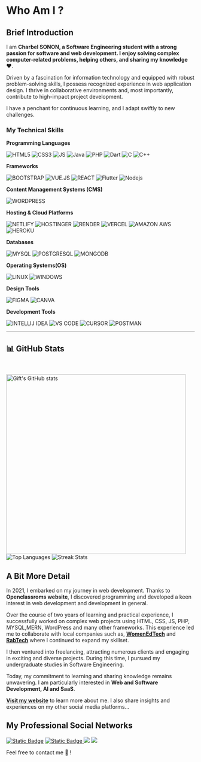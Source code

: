 # Who Am I ?

## Brief Introduction
I am **Charbel SONON, a Software Engineering student with a strong passion for software and web development. I enjoy solving complex computer-related problems, helping others, and sharing my knowledge ❤️**.

Driven by a fascination for information technology and equipped with robust problem-solving skills, I possess recognized experience in web application design. I thrive in collaborative environments and, most importantly, contribute to high-impact project development.

I have a penchant for continuous learning, and I adapt swiftly to new challenges.

### My Technical Skills

**Programming Languages**

![HTML5](https://img.shields.io/badge/HTML5-%23fff?style=for-the-badge&logo=html5&logoColor=%23fff&color=%23E34F26)
![CSS3](https://img.shields.io/badge/CSS3-%231572B6?style=for-the-badge&logo=css3)
![JS](https://img.shields.io/badge/JS-%23F7DF1E?style=for-the-badge&logo=javascript&logoColor=white)
![Java](https://img.shields.io/badge/Java-%23ED8B00.svg?logo=openjdk&logoColor=white)
![PHP](https://img.shields.io/badge/PHP-%23777BB4?style=for-the-badge&logo=php&logoColor=%23fff)
![Dart](https://img.shields.io/badge/-Dart-red?style=for-the-badge&logo=dart)
![C](https://img.shields.io/badge/C-00599C?logo=c&logoColor=white)
![C++](https://img.shields.io/badge/C++-%2300599C.svg?logo=c%2B%2B&logoColor=white)

**Frameworks**

![BOOTSTRAP](https://img.shields.io/badge/BOOTSTRAP-%237952B3?style=for-the-badge&logo=bootstrap&logoColor=%23fff)
![VUE.JS](https://img.shields.io/badge/VUE_JS-%234FC08D?style=for-the-badge&logo=vuedotjs&logoColor=%23fff)
![REACT](https://img.shields.io/badge/REACT-%2361DAFB?style=for-the-badge&logo=react&logoColor=%23fff)
![Flutter](https://img.shields.io/badge/-Flutter-blue?style=flat-square&logo=flutter)
![Nodejs](https://img.shields.io/badge/-Nodejs-pink?style=flat-square&logo=Node.js)

**Content Management Systems (CMS)**

![WORDPRESS](https://img.shields.io/badge/WORDPRESS-%2321759B?style=for-the-badge&logo=wordpress&logoColor=%23fff)

**Hosting & Cloud Platforms**

![NETLIFY](https://img.shields.io/badge/NETLIFY-%2300C7B7?style=for-the-badge&logo=netlify&logoColor=%23fff)
![HOSTINGER](https://img.shields.io/badge/HOSTINGER-%2300C7B7?style=for-the-badge&logo=hostinger&logoColor=%23fff)
![RENDER](https://img.shields.io/badge/RENDER-%2346E3B7?style=for-the-badge&logo=render&logoColor=%23fff)
![VERCEL](https://img.shields.io/badge/VERCEL-%2346E3B7?style=for-the-badge&logo=vercel&logoColor=#000000)
![AMAZON AWS](https://img.shields.io/badge/AWS-%23232F3E?style=for-the-badge&logo=amazonaws&logoColor=%23fff)
![HEROKU](https://img.shields.io/badge/HEROKU-%23430098?style=for-the-badge&logo=heroku&logoColor=%23fff)


**Databases**

![MYSQL](https://img.shields.io/badge/MYSQL-%234479A1?style=for-the-badge&logo=mysql&logoColor=%23fff)
![POSTGRESQL](https://img.shields.io/badge/POSTGRESQL-%234169E1?style=for-the-badge&logo=postgresql&logoColor=%23fff)
![MONGODB](https://img.shields.io/badge/MONGODB-%2347A248?style=for-the-badge&logo=mongodb&logoColor=%23fff)

**Operating Systems(OS)**

![LINUX](https://img.shields.io/badge/LINUX-%23FCC624?style=for-the-badge&logo=linux&logoColor=%23fff)
![WINDOWS](https://img.shields.io/badge/WINDOWS-%230078D4?style=for-the-badge&logo=windows&logoColor=%23fff)

**Design Tools**

![FIGMA](https://img.shields.io/badge/FIGMA-%23F24E1E?style=for-the-badge&logo=figma&logoColor=%23fff)
![CANVA](https://img.shields.io/badge/CANVA-%2300C4CC?style=for-the-badge&logo=canva&logoColor=%23fff)

**Development Tools**


![INTELLIJ IDEA](https://img.shields.io/badge/INTELLIJ_IDEA-%23000000?style=for-the-badge&logo=intellijidea&logoColor=%23fff)
![VS CODE](https://img.shields.io/badge/VS_CODE-%23007ACC?style=for-the-badge&logo=visualstudiocode&logoColor=%23fff)
![CURSOR](https://img.shields.io/badge/CURSOR-%23007ACC?style=for-the-badge&logo=cursor&logoColor=%23fff)
![POSTMAN](https://img.shields.io/badge/POSTMAN-%23FF6C37?style=for-the-badge&logo=postman&logoColor=%23fff)

___

## 📊 GitHub Stats
<br />

<p>
  <img src="https://github-readme-stats.vercel.app/api?username=AsKing07&show_icons=true&count_private=true&theme=radical" width="480" alt="Gift's GitHub stats" />
  <img src="https://github-readme-stats.vercel.app/api/top-langs/?username=AsKing07&layout=compact&theme=radical" alt="Top Languages" />
  <img src="https://github-readme-streak-stats.herokuapp.com/?user=AsKing07&theme=radical" alt="Streak Stats" />
</p>


## A Bit More Detail

In 2021, I embarked on my journey in web development. Thanks to **Openclassroms website**, I discovered programming and developed a keen interest in web development and development in general.

Over the course of two years of learning and practical experience, I successfully worked on complex web projects using HTML, CSS, JS, PHP, MYSQL,MERN, WordPress and many other frameworks. This experience led me to collaborate with local companies such as, **[WomenEdTech](https://womenedtech.com)** and **[RabTech](https://rab-tech.com/)** where I continued to expand my skillset.



I then ventured into freelancing, attracting numerous clients and engaging in exciting and diverse projects. During this time, I pursued my undergraduate studies in Software Engineering.



Today, my commitment to learning and sharing knowledge remains unwavering. I am particularly interested in  **Web and Software Development, AI and SaaS**.




**[Visit my website](https://charbelsnn.com/)** to learn more about me. I also share insights and experiences on my other social media platforms...

## My Professional Social Networks

<a href="https://www.facebook.com/charbel.Asking" target="_blank"><img alt="Static Badge" src="https://img.shields.io/badge/FACEBOOK-%231877F2?style=for-the-badge&logo=facebook&logoColor=%23fff"></a>
<a href="https://www.linkedin.com/in/charbel-sonon-1a121223b/" target="_blank"><img alt="Static Badge" src="https://img.shields.io/badge/LINKEDIN-%230A66C2?style=for-the-badge&logo=linkedin&logoColor=%23fff">
</a>
<a  href="https://charbelsnn.com/"><img src="https://img.shields.io/badge/Portfolio-161B22.svg?&style=for-the-badge&logo=safari&logoColor=white"></a>
<a href="mailto: charbelsnn@gmail.com"><img src="https://img.shields.io/badge/-charbelsnn%40gmail.com-C5221E?&style=for-the-badge&logo=Gmail&logoColor=white" ></a>


Feel free to contact me 💌 !
